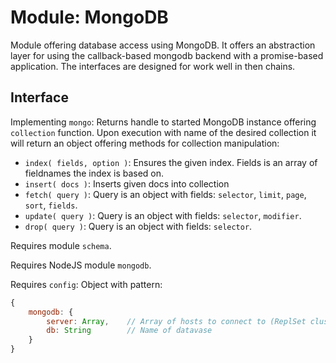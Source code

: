 # Module: MongoDB

Module offering database access using MongoDB. It offers an abstraction layer for using the callback-based mongodb backend with a promise-based application. The interfaces are designed for work well in then chains.


## Interface

Implementing ```mongo```: Returns handle to started MongoDB instance offering ```collection``` function. Upon execution with name of the desired collection it will return an object offering methods for collection manipulation:

 * ```index( fields, option )```: Ensures the given index. Fields is an array of fieldnames the index is based on. 
 * ```insert( docs )```: Inserts given docs into collection
 * ```fetch( query )```: Query is an object with fields: ```selector```, ```limit```, ```page```, ```sort```,  ```fields```. 
 * ```update( query )```: Query is an object with fields: ```selector```, ```modifier```. 
 * ```drop( query )```: Query is an object with fields: ```selector```. 

Requires module ```schema```.

Requires NodeJS module ```mongodb```.

Requires ```config```: Object with pattern:
``` Javascript
{
	mongodb: {
		server: Array,    // Array of hosts to connect to (ReplSet cluster)
		db: String        // Name of datavase
	}
}
```

